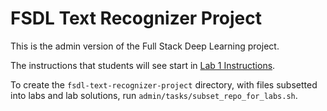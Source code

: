 # FSDL Text Recognizer Project

This is the admin version of the Full Stack Deep Learning project.

The instructions that students will see start in [Lab 1 Instructions](instructions/lab1.md).

To create the `fsdl-text-recognizer-project` directory, with files subsetted into labs and lab solutions, run `admin/tasks/subset_repo_for_labs.sh`.
